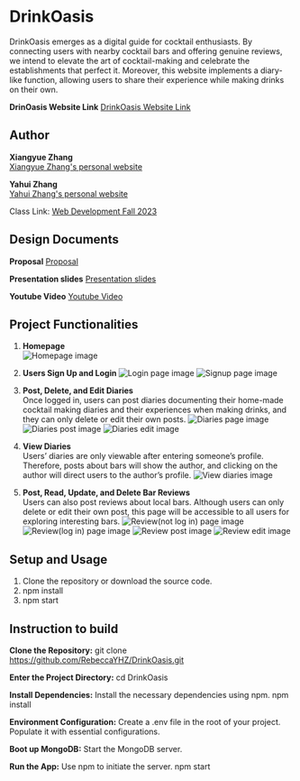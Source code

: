 # DrinkOasis

DrinkOasis emerges as a digital guide for cocktail enthusiasts. By connecting users with nearby cocktail bars and offering genuine reviews, we intend to elevate the art of cocktail-making and celebrate the establishments that perfect it. Moreover, this website implements a diary-like function, allowing users to share their experience while making drinks on their own. 

**DrinOasis Website Link**
[DrinkOasis Website Link](https://drinkoasis.onrender.com/)

## Author

**Xiangyue Zhang**  
[Xiangyue Zhang's personal website](https://rebeccazzha.github.io/)

**Yahui Zhang**  
[Yahui Zhang's personal website](https://rebeccayhz.github.io/Welcome-to-know-me/)

Class Link: [Web Development Fall 2023](https://johnguerra.co/classes/webDevelopment_fall_2023/)

## Design Documents

**Proposal**
[Proposal](https://docs.google.com/document/d/1Wk0q8NHdGTIdka3uNiyfoYI1BEg0oEay7soAv6gTuZs/edit?usp=sharing)

**Presentation slides**
[Presentation slides](https://www.canva.com/design/DAFzp16hnU8/TpF0pr1Au025IUZH15PuIw/edit?utm_content=DAFzp16hnU8&utm_campaign=designshare&utm_medium=link2&utm_source=sharebutton)

**Youtube Video**
[Youtube Video](https://youtu.be/4yUA7QiihvQ)

## Project Functionalities

1. **Homepage**  
   ![Homepage image](https://github.com/RebeccaYHZ/DrinkOasis/blob/main/vite-project/src/assets/img/localhost_3000_.png)
   
2. **Users Sign Up and Login**
   ![Login page image](https://github.com/RebeccaYHZ/DrinkOasis/blob/main/vite-project/src/assets/img/localhost_3000_%20(2).png)
   ![Signup page image](https://github.com/RebeccaYHZ/DrinkOasis/blob/main/vite-project/src/assets/img/localhost_3000_%20(1).png)

3. **Post, Delete, and Edit Diaries**  
   Once logged in, users can post diaries documenting their home-made cocktail making diaries and their experiences when making drinks, and they can only delete or edit their own posts.
   ![Diaries page image](https://github.com/RebeccaYHZ/DrinkOasis/blob/main/vite-project/src/assets/img/Screenshot%202023-11-08%20at%2011.03.48%20PM.png)
   ![Diaries post image](https://github.com/RebeccaYHZ/DrinkOasis/blob/main/vite-project/src/assets/img/localhost_3000_%20(4).png)
   ![Diaries edit image](https://github.com/RebeccaYHZ/DrinkOasis/blob/main/vite-project/src/assets/img/localhost_3000_%20(5).png)

4. **View Diaries**  
   Users’ diaries are only viewable after entering someone’s profile. Therefore, posts about bars will show the author, and clicking on the author will direct users to the author’s profile.
   ![View diaries image](https://github.com/RebeccaYHZ/DrinkOasis/blob/main/vite-project/src/assets/img/Screenshot%202023-11-08%20at%2011.19.06%20PM.png)

5. **Post, Read, Update, and Delete Bar Reviews**  
   Users can also post reviews about local bars. Although users can only delete or edit their own post, this page will be accessible to all users for exploring interesting bars.
   ![Review(not log in) page image](https://github.com/RebeccaYHZ/DrinkOasis/blob/main/vite-project/src/assets/img/Screenshot%202023-11-08%20at%2011.02.40%20PM.png)
   ![Review(log in) page image](https://github.com/RebeccaYHZ/DrinkOasis/blob/main/vite-project/src/assets/img/Screenshot%202023-11-08%20at%2011.18.02%20PM.png)
   ![Review post image](https://github.com/RebeccaYHZ/DrinkOasis/blob/main/vite-project/src/assets/img/localhost_3000_%20(6).png)
   ![Review edit image](https://github.com/RebeccaYHZ/DrinkOasis/blob/main/vite-project/src/assets/img/Screenshot%202023-11-08%20at%2011.18.17%20PM.png)


## Setup and Usage

1. Clone the repository or download the source code.
2. npm install
3. npm start


## Instruction to build

**Clone the Repository:**
git clone https://github.com/RebeccaYHZ/DrinkOasis.git

**Enter the Project Directory:**
cd DrinkOasis

**Install Dependencies:**
Install the necessary dependencies using npm.
npm install

**Environment Configuration:**
Create a .env file in the root of your project. Populate it with essential configurations. 

**Boot up MongoDB:**
Start the MongoDB server.

**Run the App:**
Use npm to initiate the server.
npm start


